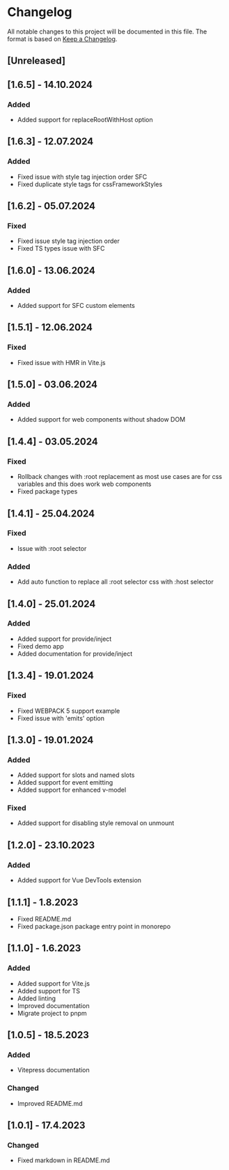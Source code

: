 # Changelog

All notable changes to this project will be documented in this file. The format is based on [Keep a Changelog](https://keepachangelog.com/en/1.0.0/).

## [Unreleased]

## [1.6.5] - 14.10.2024
### Added
- Added support for replaceRootWithHost option

## [1.6.3] - 12.07.2024
### Added
- Fixed issue with style tag injection order SFC
- Fixed duplicate style tags for cssFrameworkStyles

## [1.6.2] - 05.07.2024
### Fixed
- Fixed issue style tag injection order
- Fixed TS types issue with SFC

## [1.6.0] - 13.06.2024
### Added
- Added support for SFC custom elements

## [1.5.1] - 12.06.2024
### Fixed
- Fixed issue with HMR in Vite.js

## [1.5.0] - 03.06.2024
### Added
- Added support for web components without shadow DOM

## [1.4.4] - 03.05.2024
### Fixed
- Rollback changes with :root replacement as most use cases are for css variables and this does work web components
- Fixed package types


## [1.4.1] - 25.04.2024
### Fixed
- Issue with :root selector
### Added
- Add auto function to replace all :root selector css with :host selector


## [1.4.0] - 25.01.2024
### Added
- Added support for provide/inject
- Fixed demo app
- Added documentation for provide/inject

## [1.3.4] - 19.01.2024
### Fixed
- Fixed WEBPACK 5 support example
- Fixed issue with 'emits' option

## [1.3.0] - 19.01.2024
### Added
- Added support for slots and named slots
- Added support for event emitting
- Added support for enhanced v-model
### Fixed
- Added support for disabling style removal on unmount

## [1.2.0] - 23.10.2023
### Added
- Added support for Vue DevTools extension

## [1.1.1] - 1.8.2023
- Fixed README.md
- Fixed package.json package entry point in monorepo

## [1.1.0] - 1.6.2023
### Added 
- Added support for Vite.js
- Added support for TS
- Added linting
- Improved documentation
- Migrate project to pnpm

## [1.0.5] - 18.5.2023

### Added
- Vitepress documentation

### Changed
- Improved README.md

## [1.0.1] - 17.4.2023

### Changed
- Fixed markdown in README.md